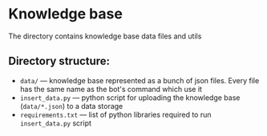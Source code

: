 # Knowledge base
The directory contains knowledge base data files and utils

## Directory structure:
* `data/` — knowledge base represented as a bunch of json files. Every file has the same name as the bot's command which use it
* `insert_data.py` — python script for uploading the knowledge base (`data/*.json`) to a data storage
* `requirements.txt` — list of python libraries required to run `insert_data.py` script
